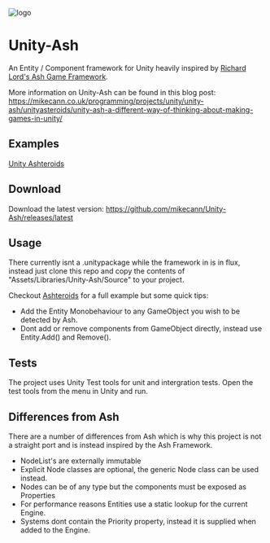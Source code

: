 ![logo](http://i.imgur.com/Wpsk1fy.png)

Unity-Ash
=============

An Entity / Component framework for Unity heavily inspired by [Richard Lord's Ash Game Framework](https://github.com/richardlord/Ash).

More information on Unity-Ash can be found in this blog post: https://mikecann.co.uk/programming/projects/unity/unity-ash/unityasteroids/unity-ash-a-different-way-of-thinking-about-making-games-in-unity/

Examples
-----

[Unity Ashteroids](https://github.com/mikecann/UnityAshteroids)

Download
----

Download the latest version: https://github.com/mikecann/Unity-Ash/releases/latest

Usage
----

There currently isnt a .unitypackage while the framework in is in flux, instead just clone this repo and copy the contents of "Assets/Libraries/Unity-Ash/Source" to your project.

Checkout [Ashteroids](https://github.com/mikecann/UnityAshteroids) for a full example but some quick tips:

+ Add the Entity Monobehaviour to any GameObject you wish to be detected by Ash.
+ Dont add or remove components from GameObject directly, instead use Entity.Add() and Remove().

Tests
-----

The project uses Unity Test tools for unit and intergration tests. Open the test tools from the menu in Unity and run.

Differences from Ash
----

There are a number of differences from Ash which is why this project is not a straight port and is instead inspired by the Ash Framework.

+ NodeList's are externally immutable
+ Explicit Node classes are optional, the generic Node class can be used instead.
+ Nodes can be of any type but the components must be exposed as Properties
+ For performance reasons Entities use a static lookup for the current Engine.
+ Systems dont contain the Priority property, instead it is supplied when added to the Engine.
